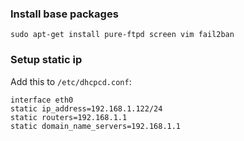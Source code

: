 ### Install base packages

	sudo apt-get install pure-ftpd screen vim fail2ban

### Setup static ip

Add this to `/etc/dhcpcd.conf`:
	
	interface eth0
	static ip_address=192.168.1.122/24
	static routers=192.168.1.1
	static domain_name_servers=192.168.1.1
